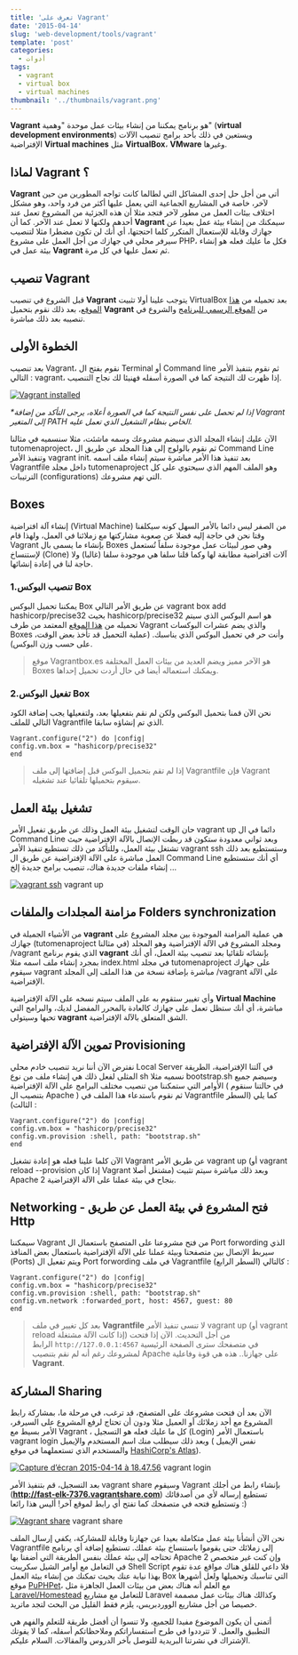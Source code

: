 ```yaml
---
title: 'تعرف على Vagrant'
date: '2015-04-14'
slug: 'web-development/tools/vagrant'
template: 'post'
categories:
  - أدوات
tags:
  - vagrant
  - virtual box
  - virtual machines
thumbnail: '../thumbnails/vagrant.png'
---
```


**Vagrant** هو برنامج يمكننا من إنشاء بيئات عمل موحدة "وهمية" (**virtual development environments**) ويستعين في ذلك بأحد برامج تنصيب الآلات الإفتراضية **Virtual machines** مثل **VirtualBox**، **VMware** وغيرها.

## لماذا Vagrant ؟

**Vagrant** أتى من أجل حل إحدى المشاكل التي لطالما كانت تواجه المطورين من حين لآخر، خاصة في المشاريع الجماعية التي يعمل عليها أكثر من فرد واحد، وهو مشكل اختلاف بيئات العمل من مطور لآخر فتجد مثلا أن هذه الجزئية من المشروع تعمل عند أحدهم ولكنها لا تعمل عند الآخر. كما أن **Vagrant** سيمكنك من إنشاء بيئة عمل بعيدا عن جهازك وقابلة للإستعمال المتكرر كلما احتجتها، أي أنك لن تكون مضطرا مثلا لتنصيب سيرفر محلي في جهازك من أجل العمل على مشروع PHP، فكل ما عليك فعله هو إنشاء بيئة عمل في **Vagrant** ثم تعمل عليها في كل مرة.

## تنصيب Vagrant

قبل الشروع في تنصيب **Vagrant** يتوجب علينا أولا تثبيت VirtualBox بعد تحميله من [هذا الموقع](https://www.virtualbox.org 'VirtualBox website')، بعد ذلك نقوم بتحميل **Vagrant** من [الموقع الرسمي للبرنامج](https://www.vagrantup.com 'Vagrant website') والشروع في تنصيبه بعد ذلك مباشرة.

## الخطوة الأولى

بعد تنصيب Vagrant، نقوم بفتح ال Terminal أو Command line ثم نقوم بتنفيذ الأمر التالي : vagrant، إذا ظهرت لك النتيجة كما في الصورة أسفله فهنيئا لك نجاح التنصيب.

[![Vagrant installed](../images/Capture-d’écran-2015-04-10-à-17.59.32.png)](../images/Capture-d’écran-2015-04-10-à-17.59.32.png)

_*إذا لم تحصل على نفس النتيجة كما في الصورة أعلاه، يرجى التأكد من إضافة Vagrant إلى المتغير PATH الخاص بنظام التشغيل الذي تعمل عليه._

الآن عليك إنشاء المجلد الذي سيضم مشروعك وسمه ماشئت، مثلا سنسميه في مثالنا tutomenaproject، ثم نقوم بالولوج إلى هذا المجلد عن طريق ال Command Line وتنفيذ الأمر vagrant init. بعد تنفيذ هذا الأمر مباشرة سيتم إنشاء ملف اسمه Vagrantfile داخل مجلد tutomenaproject وهو الملف المهم الذي سيحتوي على كل الترتيبات (configurations) التي تهم مشروعك.

## Boxes

إنشاء آلة افتراضية (Virtual Machine) من الصفر ليس دائما بالأمر السهل كونه سيكلفنا وقتا نحن في حاجة إليه فضلا عن صعوبة مشاركتها مع زملائنا في العمل، ولهذا قام Vagrant بإنشاء ما يسمى بال Boxes وهي صور لبيئات عمل موجودة سلفاً تُستعمل لإستنساخ (Clone) آلات افتراضية مطابقة لها وكما قلنا سلفا هي موجودة سلفا (غالبا) ولا حاجة لنا في إعادة إنشائها.

### 1.تنصيب البوكس Box

يمكننا تحميل البوكس Box عن طريق الأمر التالي vagrant box add hashicorp/precise32 بحيث hashicorp/precise32 هو اسم البوكس الذي سيتم تحميله من [هذا الموقع](https://atlas.hashicorp.com/boxes/search 'atlas.hashicorp.com') المعتمد من طرف Vagrant والذي يضم عشرات البوكسات Boxes وأنت حر في تحميل البوكس الذي يناسبك. (عملية التحميل قد تأخذ بعض الوقت، على حسب وزن البوكس).

> موقع Vagrantbox.es هو الآخر مميز ويضم العديد من بيئات العمل المختلفة Boxes ويمكنك استعماله أيضا في حال أردت تحميل إحداها.

### 2.تفعيل البوكس Box

نحن الآن قمنا بتحميل البوكس ولكن لم نقم بتفعيلها بعد، ولتفعيلها يجب إضافة الكود التالي للملف Vagrantfile الذي تم إنشاؤه سابقا.

```
Vagrant.configure("2") do |config|
config.vm.box = "hashicorp/precise32"
end
```

> إذا لم تقم بتحميل البوكس قبل إضافتها إلى ملف Vagrantfile فإن Vagrant سيقوم بتحميلها تلقائيا عند تشغيله.

## تشغيل بيئة العمل

حان الوقت لتشغيل بيئة العمل وذلك عن طريق تفعيل الأمر vagrant up دائما في ال Command Line وبعد ثواني معدودة ستكون قد ربطت الإتصال بالآلة الإفتراضية حيث تشتغل بيئة العمل، وللتأكد من ذلك تستطيع تنفيذ الأمر vagrant ssh وستستطيع بعد ذلك العمل مباشرة على الآلة الإفتراضية عن طريق ال Command Line أي أنك ستستطيع إنشاء ملفات جديدة هناك، تنصيب برامج جديدة إلخ ...

[![vagrant ssh](../images/Capture-d’écran-2015-04-14-à-16.04.50.png)](../images/Capture-d’écran-2015-04-14-à-16.04.50.png) vagrant up

## مزامنة المجلدات والملفات Folders synchronization

من الأشياء الجميلة في **vagrant** هي عملية المزامنة الموجودة بين مجلد المشروع على جهازك (tutomenaproject في مثالنا) ومجلد المشروع في الآلة الإفتراضية وهو المجلد /vagrant الذي يقوم برنامج **vagrant** بإنشائه تلقائيا بعد تنصيب بيئة العمل، أي أنك بمجرد إنشاء ملف اسمه مثلا index.html في مجلد tutomenaproject على جهازك سيقوم vagrant مباشرة بإضافة نسخة من هذا الملف إلى المجلد /vagrant على الآلة الإفتراضية.

وأي تغيير ستقوم به على الملف سيتم نسخه على الآلة الإفتراضية **Virtual Machine** مباشرة، أي أنك ستظل تعمل على جهازك كالعادة بالمحرر المفضل لديك، والبرامج التي تحبها وسيتولى **vagrant** الشق المتعلق بالآلة الإفتراضية.

## تموين الآلة الإفتراضية Provisioning

نفترض الآن أننا نريد تنصيب خادم محلي Local Server في آلتنا الإفتراضية، الطريقة المثلى لفعل ذلك هي إنشاء ملف من نوع sh نسميه مثلا bootstrap.sh وسيضم جميع الأوامر التي ستمكننا من تنصيب مختلف البرامج على الآلة الإفتراضية ( في حالتنا سنقوم بتنصيب ال Apache ) ثم نقوم باستدعاء هذا الملف في Vagrantfile كما يلي (السطر الثالث) :

```
Vagrant.configure("2") do |config|
config.vm.box = "hashicorp/precise32"
config.vm.provision :shell, path: "bootstrap.sh"
end
```

الآن كلما علينا فعله هو إعادة تشغيل Vagrant عن طريق الأمر vagrant up (أو vagrant reload --provision إذا كان Vagrant مشتغل أصلا) وبعد ذلك مباشرة سيتم تثبيت Apache 2 بنجاح في بيئة عملنا على الآلة الإفتراضية.

## Networking - فتح المشروع في بيئة العمل عن طريق Http

سيمكننا Vagrant من فتح مشروعنا على المتصفح باستعمال ال Port forwording الذي سيربط الإتصال بين متصفحنا وبيئة عملنا على الآلة الإفتراضية باستعمال بعض المنافذ (Ports) ويتم تفعيل ال Port forwording في ملف Vagrantfile كالتالي (السطر الرابع) :

```
Vagrant.configure("2") do |config|
config.vm.box = "hashicorp/precise32"
config.vm.provision :shell, path: "bootstrap.sh"
config.vm.network :forwarded_port, host: 4567, guest: 80
end
```

> بعد كل تغيير في ملف **Vagrantfile** لا تنسى تنفيذ الأمر vagrant up (أو vagrant reload إذا كانت الآلة مشتغلة) من أجل التحديث.
> الآن إذا فتحت الرابط `http://127.0.0.1:4567` في متصفحك سترى الصفحة الرئيسية لمشروعك رغم أنه لم نقم بتنصيب Apache على جهازنا.. هذه هي قوة وفاعلية **Vagrant**.

## المشاركة Sharing

الآن بعد أن فتحت مشروعك على المتصفح، قد ترغب، في مرحلة ما، بمشاركة رابط المشروع مع أحد زملائك أو العميل مثلا ودون أن تحتاج لرفع المشروع على السيرفر، الأمر بسيط مع Vagrant ، كل ما عليك فعله هو التسجيل (Login) باستعمال الأمر vagrant login وبعد ذلك سيطلب منك اسم المستخدم والإيميل ( نفس الإيميل والمستخدم الذي تستعملهما في موقع [HashiCorp's Atlas](https://atlas.hashicorp.com 'hashicorp Atlas')).

[![Capture d’écran 2015-04-14 à 18.47.56](../images/Capture-d’écran-2015-04-14-à-18.47.56.png)](../images/Capture-d’écran-2015-04-14-à-18.47.56.png) vagrant login

بعد التسجيل، قم بتنفيذ الأمر vagrant share وسيقوم Vagrant بإنشاء رابط من أجلك (**http://fast-elk-7376.vagrantshare.com**) تستطيع إرساله لأي من أصدقائك وتستطيع فتحه في متصفحك كما تفتح أي رابط لموقع آخر! أليس هذا رائعا :)

[![Vagrant share](../images/Capture-d’écran-2015-04-14-à-18.54.09.png)](../images/Capture-d’écran-2015-04-14-à-18.54.09.png) vagrant share

نحن الآن أنشأنا بيئة عمل متكاملة بعيدا عن جهازنا وقابلة للمشاركة، يكفي إرسال الملف Vagrantfile إلى زملائك حتى يقوموا باستنساخ بيئة عملك. تستطيع إضافة أي برنامج تحتاجه إلى بيئة عملك بنفس الطريقة التي أضفنا بها Apache 2 وإن كنت غير متخصص في التعامل مع أوامر الشيل سكريبت Shell Script فلا داعي للقلق هناك مواقع عدة تقوم بهذا نيابة عنك بحيث تمكنك من إنشاء بيئة العمل Box التي تناسبك وتحميلها ولعل أشهرها موقع [PuPHPet](https://puphpet.com/ 'PuPHPet')، مع العلم أنه هناك بعض من بيئات العمل الجاهزة مثل [Laravel/Homestead](https://atlas.hashicorp.com/laravel/boxes/homestead 'Laravel Homestead') للتعامل مع مشاريع Laravel وكذالك هناك بيئات عمل مصممة خصيصا من أجل مشاريع الووردبريس، يلزم فقط القليل من البحث لتجد ماتريد.

أتمنى أن يكون الموضوع مفيدا للجميع، ولا تنسوا أن أفضل طريقة للتعلم والفهم هي التطبيق والعمل. لا تترددوا في طرح استفساراتكم وملاحظاتكم أسفله، كما لا يفوتك الإشتراك في نشرتنا البريدية للتوصل بآخر الدروس والمقالات. السلام عليكم.
